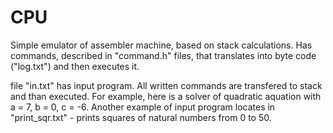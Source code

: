 # CPU

Simple emulator of assembler machine, based on stack calculations. Has commands, described in "command.h" files, that translates into byte code ("log.txt") and then executes it. 

file "in.txt" has input program. All written commands are transfered to stack and than executed. For example, here is a solver of quadratic aquation with a = 7, b = 0, c = -6. Another example of input program locates in "print_sqr.txt" - prints squares of natural numbers from 0 to 50. 
